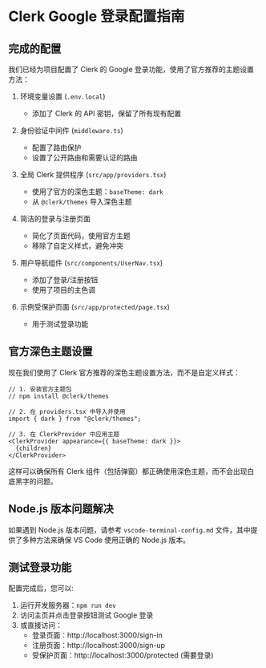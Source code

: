 # Clerk Google 登录配置指南

## 完成的配置

我们已经为项目配置了 Clerk 的 Google 登录功能，使用了官方推荐的主题设置方法：

1. 环境变量设置 (`.env.local`)
   - 添加了 Clerk 的 API 密钥，保留了所有现有配置

2. 身份验证中间件 (`middleware.ts`)
   - 配置了路由保护
   - 设置了公开路由和需要认证的路由

3. 全局 Clerk 提供程序 (`src/app/providers.tsx`)
   - 使用了官方的深色主题：`baseTheme: dark`
   - 从 `@clerk/themes` 导入深色主题

4. 简洁的登录与注册页面
   - 简化了页面代码，使用官方主题
   - 移除了自定义样式，避免冲突

5. 用户导航组件 (`src/components/UserNav.tsx`)
   - 添加了登录/注册按钮
   - 使用了项目的主色调

6. 示例受保护页面 (`src/app/protected/page.tsx`)
   - 用于测试登录功能

## 官方深色主题设置

现在我们使用了 Clerk 官方推荐的深色主题设置方法，而不是自定义样式：

```tsx
// 1. 安装官方主题包
// npm install @clerk/themes

// 2. 在 providers.tsx 中导入并使用
import { dark } from "@clerk/themes";

// 3. 在 ClerkProvider 中应用主题
<ClerkProvider appearance={{ baseTheme: dark }}>
  {children}
</ClerkProvider>
```

这样可以确保所有 Clerk 组件（包括弹窗）都正确使用深色主题，而不会出现白底黑字的问题。

## Node.js 版本问题解决

如果遇到 Node.js 版本问题，请参考 `vscode-terminal-config.md` 文件，其中提供了多种方法来确保 VS Code 使用正确的 Node.js 版本。

## 测试登录功能

配置完成后，您可以:

1. 运行开发服务器：`npm run dev`
2. 访问主页并点击登录按钮测试 Google 登录
3. 或直接访问：
   - 登录页面：http://localhost:3000/sign-in
   - 注册页面：http://localhost:3000/sign-up
   - 受保护页面：http://localhost:3000/protected (需要登录)
